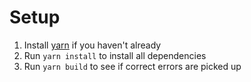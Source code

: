 # Setup
1. Install [yarn](https://yarnpkg.com/getting-started/install) if you haven't already
2. Run `yarn install` to install all dependencies
3. Run `yarn build` to see if correct errors are picked up